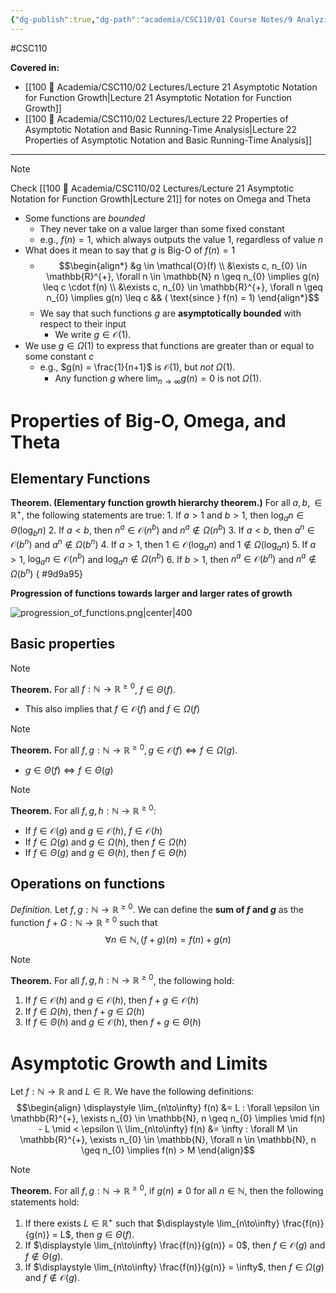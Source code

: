 ```yaml
---
{"dg-publish":true,"dg-path":"academia/CSC110/01 Course Notes/9 Analyzing Algorithm Running Time/9.3-4 Big-O, Omega, Theta; Asymptotic Growth and Limits.md","permalink":"/academia/csc-110/01-course-notes/9-analyzing-algorithm-running-time/9-3-4-big-o-omega-theta-asymptotic-growth-and-limits/","created":"2023-11-05T17:17:06.644-05:00","updated":"2023-11-26T13:06:35.905-05:00"}
---
```


#CSC110 

**Covered in:**
- [[100 📒 Academia/CSC110/02 Lectures/Lecture 21 Asymptotic Notation for Function Growth\|Lecture 21 Asymptotic Notation for Function Growth]]
- [[100 📒 Academia/CSC110/02 Lectures/Lecture 22 Properties of Asymptotic Notation and Basic Running-Time Analysis\|Lecture 22 Properties of Asymptotic Notation and Basic Running-Time Analysis]]

---

> [!note] 
> Check [[100 📒 Academia/CSC110/02 Lectures/Lecture 21 Asymptotic Notation for Function Growth\|Lecture 21]] for notes on Omega and Theta

- Some functions are *bounded*
	- They never take on a value larger than some fixed constant
	- e.g., $f(n) = 1$, which always outputs the value 1, regardless of value $n$
- What does it mean to say that $g$ is Big-O of $f(n) = 1$
	- $$\begin{align*}
	  &g \in \mathcal{O}(f) \\
	  &\exists c, n_{0} \in \mathbb{R}^{+}, \forall n \in \mathbb{N} n \geq n_{0} \implies g(n) \leq c \cdot f(n) \\
	  &\exists c, n_{0} \in \mathbb{R}^{+}, \forall n \geq n_{0} \implies g(n) \leq c && ( \text{since } f(n) = 1)
	  \end{align*}$$
	- We say that such functions $g$ are **asymptotically bounded** with respect to their input
		- We write $g \in \mathcal{O}(1)$.
- We use $g \in \Omega (1)$ to express that functions are greater than or equal to some constant $c$
	- e.g., $g(n) = \frac{1}{n+1}$ is $\mathcal{O}(1)$, but *not* $\Omega (1)$.
		- Any function $g$ where $\displaystyle \lim_{n\to\infty} g(n) = 0$ is not $\Omega (1)$.

# Properties of Big-O, Omega, and Theta

## Elementary Functions

**Theorem. (Elementary function growth hierarchy theorem.)**
For all $a, b, \in \mathbb{R}^{+}$, the following statements are true:
	1. If $a > 1$ and $b > 1$, then $\log_{a}{n} \in \Theta(\log_{b}{n})$
	2. If $a < b$, then $n^{a} \in \mathcal{O}(n^{b})$ and $n^{a} \notin \Omega ( n^{b} )$
	3. If $a < b$, then $a^{n} \in \mathcal{O}(b^{n})$ and $a^{n} \notin \Omega (b^{n})$
	4. If $a > 1$, then $1 \in \mathcal{O}(\log_{a}{n})$ and $1 \notin \Omega (\log_{a}{n})$
	5. If $a > 1$, $\log_{a}{n} \in \mathcal{O}(n^{b})$ and $\log_{a}{n} \notin \Omega (n^{b})$
	6. If $b > 1$, then $n^{a} \in \mathcal{O} (b^{n})$ and $n^{a} \notin \Omega (b^{n})$
{ #9d9a95}


**Progression of functions towards larger and larger rates of growth**

![progression_of_functions.png|center|400](/img/user/Files/01%20CSC110/progression_of_functions.png)

## Basic properties

> [!note]
> **Theorem.** For all $f : \mathbb{N} \rightarrow \mathbb{R}^{\geq 0}$, $f \in \Theta(f)$.
> - This also implies that $f \in \mathcal{O}(f)$ and $f \in \Omega (f)$

> [!note] 
> **Theorem.** For all $f, g : \mathbb{N} \rightarrow \mathbb{R}^{\geq 0}, g \in \mathcal{O}(f) \iff f \in \Omega (g)$.
> - $g \in \Theta (f) \iff f \in \Theta (g)$

> [!note] 
> **Theorem.** For all $f, g, h : \mathbb{N} \rightarrow \mathbb{R}^{\geq 0}$:
> - If $f \in \mathcal{O}(g)$ and $g \in \mathcal{O}(h)$, $f \in \mathcal{O}(h)$
> - If $f \in \Omega (g)$ and $g \in \Omega(h)$, then $f \in \Omega (h)$
> - If $f \in \Theta (g)$ and $g \in \Theta (h)$, then $f \in \Theta (h)$


## Operations on functions

*Definition.* Let $f, g : \mathbb{N} \rightarrow \mathbb{R}^{\geq 0}$. We can define the **sum of $f$ and $g$** as the function $f + G : \mathbb{N} \rightarrow \mathbb{R}^{\geq 0}$ such that
$$\forall n \in \mathbb{N}, (f + g)(n) = f(n) + g(n)$$
> [!note] 
> **Theorem.** For all $f, g , h : \mathbb{N} \rightarrow \mathbb{R}^{\geq 0}$, the following hold:
> 1. If $f \in \mathcal{O}(h)$ and $g \in \mathcal{O}(h)$, then $f + g \in \mathcal{O}(h)$
> 2. If $f \in \Omega (h)$, then $f + g \in \Omega (h)$
> 3. If $f \in \Theta (h)$ and $g \in \mathcal{O}(h)$, then $f + g \in \Theta (h)$

# Asymptotic Growth and Limits

Let $f : \mathbb{N} \rightarrow \mathbb{R}$ and $L \in \mathbb{R}$. We have the following definitions:
$$\begin{align}
\displaystyle \lim_{n\to\infty} f(n) &= L
: \forall \epsilon \in \mathbb{R}^{+}, \exists n_{0} \in \mathbb{N}, n \geq n_{0}
\implies \mid f(n) - L \mid < \epsilon \\
\lim_{n\to\infty} f(n) &= \infty
: \forall M \in \mathbb{R}^{+}, \exists n_{0} \in \mathbb{N}, \forall n \in \mathbb{N}, n \geq n_{0}
\implies f(n) > M
\end{align}$$
 > [!note]
 > **Theorem.** For all $f, g : \mathbb{N} \rightarrow \mathbb{R}^{\geq 0}$, if $g(n) \neq 0$ for all $n \in \mathbb{N}$, then the following statements hold:
> 	1. If there exists $L \in \mathbb{R}^{+}$ such that $\displaystyle \lim_{n\to\infty} \frac{f(n)}{g(n)} = L$, then $g \in \Theta (f)$.
> 	2. If $\displaystyle \lim_{n\to\infty} \frac{f(n)}{g(n)} = 0$, then $f \in \mathcal{O}(g)$ and $f \notin \Theta (g)$.
> 	3. If $\displaystyle \lim_{n\to\infty} \frac{f(n)}{g(n)} = \infty$, then $f \in \Omega ({g})$ and $f \notin \mathcal{O}(g)$.

